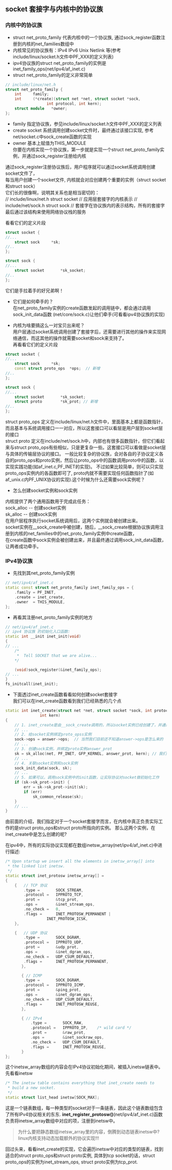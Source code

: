 ## socket 套接字与内核中的协议族

### 内核中的协议族
* struct net_proto_family 代表内核中的一个协议族, 通过sock_register函数注册到内核的net_families数组中
* 内核常见的协议族有：IPv4 IPv6 Unix Netlink 等(参考include/linux/socket.h文件中PF_XXX的定义列表)
* ipv4协议族的struct net_proto_family的实例是inet_family_ops(net/ipv4/af_inet.c)
* struct net_proto_family的定义非常简单  
```cpp
// include/linux/net.h
struct net_proto_family {                                                                                                                 
    int     family;
    int     (*create)(struct net *net, struct socket *sock,
                  int protocol, int kern);
    struct module   *owner;
};
```
 * family 指定协议族，参见include/linux/socket.h文件中PF_XXX的定义列表
 * create socket 系统调用创建socket文件时，最终通过该接口实现, 参考net/socket.c中sock_create函数的实现
 * owner 基本上赋值为THIS_MODULE  
你要在内核实现一个协议族，第一步就是实现一个struct net_proto_family实例，并通过sock_register注册给内核

通过sock_register注册协议族后，用户程序就可以通过socket系统调用创建socket文件了，  
每当用户创建一个socket文件, 内核就会对应创建两个重要的实例（struct socket 和struct sock）  
它们长的很像啊，说明其关系也是相当密切的：  
// include/linux/net.h
struct socket  // 应用层套接字的内核表示
// include/net/sock.h
struct sock    // 套接字在协议族内的表示结构，所有的套接字最后通过该结构来使用网络协议栈的服务

看看它们的定义片段
```cpp
struct socket {
//...
    struct sock     *sk;
//..
};

struct sock {
//...
    struct socket       *sk_socket;
//..
};
```
它们是手拉着手的好兄弟啊！  
* 它们是如何牵手的？    
在net_proto_family实例的create函数发起的调用链中，都会通过调用sock_init_data函数 (net/core/sock.c)让他们牵手(可看看ipv4协议族的实现)

* 内核为啥要搞这么一对宝贝出来呢？    
用户层通过socket系统调用创建了套接字后，还需要进行其他的操作来实现网络通信，而这其他的操作就需要socket和sock来支持了。  
再看看它们的定义片段
```cpp
struct socket {
//...
    struct sock     *sk;
    const struct proto_ops  *ops;  // 新增  
//..
};

struct sock {
//...
    struct socket       *sk_socket;
    struct proto        *sk_prot; // 新增 
//..
};
```

struct proto_ops 定义在include/linux/net.h文件中，里面基本上都是函数指针，而且基本与系统调用接口一一对应，所以这套接口可以看层是用户层到socket层的接口  
struct proto 定义在include/net/sock.h中，内部也有很多函数指针，但它们看起来与struct proto_ops有些相似，只是更复杂一些。这套接口可以看做是socket层与具体的传输层协议的接口。
一般比较复杂的协议族，会对各自的子协议定义各自的proto_ops和proto实例，然后让proto_ops中的函数调用proto中的函数，以实现实践功能(如af_inet.c,PF_INET的实现)。
不过如果比较简单，则可以只实现proto_ops实例内的各函数即可了, proto内就不需要实现任何函数指针了(如af_unix.c内PF_UNIX协议的实现).这个时候为什么还需要sock实例呢？

* 怎么创建socket实例和sock实例

内核提供了两个通用函数用于完成此任务：    
sock_alloc -- 创建socket实例  
sk_alloc -- 创建sock实例  
在用户层程序执行socket系统调用后，这两个实例就会被创建出来。  
socket实例在\__sock_create中被创建，随后，\__sock_create根据协议族调用注册到内核的net_families中的net_proto_family实例中create函数，   
在create函数中sock实例会被创建出来，并且最终通过调用sock_init_data函数，让两者成功牵手。  


### IPv4协议族
* 先找到其net_proto_family实例
```cpp
// net/ipv4/af_inet.c
static const struct net_proto_family inet_family_ops = { 
    .family = PF_INET,
    .create = inet_create,
    .owner  = THIS_MODULE,
};
```
* 再看其注册net_proto_family实例的地方  
```cpp
// net/ipv4/af_inet.c
// ipv4 协议族 的初始化入口函数:  
static int __init inet_init(void) 
{
// ...
    /*
     *  Tell SOCKET that we are alive...
    */

    (void)sock_register(&inet_family_ops);
// ...
}
fs_initcall(inet_init);
```

* 下面透过inet_create函数看看如何创建socket套接字   
我们可以在inet_create函数看到我们已经熟悉的几个点
```cpp
static int inet_create(struct net *net, struct socket *sock, int protocol,
               int kern)
{
    // 1. inet_create是由__sock_create调用的，所以socket实例已经创建了，并通过sock指针参数传递给inet_create
    // ...
    // 2. 给socket实例绑定proto_opss实例
    sock->ops = answer->ops;  // 当然我们目前还不知道answer->ops是怎么来的
    // ...
    // 3. 创建sock实例，并绑定proto实例answer_prot
    sk = sk_alloc(net, PF_INET, GFP_KERNEL, answer_prot, kern); // 我们也还不指定answer_prot是怎么来的
    // ...
    // 4. 关联socket实例和sock实例
    sock_init_data(sock, sk);
    // ...
    // 5. 如果可以，调用sock实例中的init函数，让实际协议对socket做初始化工作
    if (sk->sk_prot->init) {
        err = sk->sk_prot->init(sk);
        if (err)
            sk_common_release(sk);
    }  
    // ...
}
```

由前面的介绍，我们指定对于一个socket套接字而言，在内核中真正负责实际工作的是struct proto_ops和struct proto所指向的实例。
那么这两个实例，在inet_create中是怎么创建的呢?

在ipv4中，所有的实际协议实现都在数组inetsw_array(net/ipv4/af_inet.c)中进行描述:
```cpp
/* Upon startup we insert all the elements in inetsw_array[] into
 * the linked list inetsw.
 */
static struct inet_protosw inetsw_array[] =
{
    {   // TCP 协议
        .type =       SOCK_STREAM,
        .protocol =   IPPROTO_TCP,
        .prot =       &tcp_prot,
        .ops =        &inet_stream_ops,
        .no_check =   0,
        .flags =      INET_PROTOSW_PERMANENT |
                  INET_PROTOSW_ICSK,
    },

    {   // UDP 协议
        .type =       SOCK_DGRAM,
        .protocol =   IPPROTO_UDP,
        .prot =       &udp_prot,
        .ops =        &inet_dgram_ops,
        .no_check =   UDP_CSUM_DEFAULT,
        .flags =      INET_PROTOSW_PERMANENT,
       },

       { // ICMP
        .type =       SOCK_DGRAM,
        .protocol =   IPPROTO_ICMP,
        .prot =       &ping_prot,
        .ops =        &inet_dgram_ops,
        .no_check =   UDP_CSUM_DEFAULT,
        .flags =      INET_PROTOSW_REUSE,
       },

       { // IPv4
           .type =       SOCK_RAW,
           .protocol =   IPPROTO_IP,    /* wild card */
           .prot =       &raw_prot,
           .ops =        &inet_sockraw_ops,
           .no_check =   UDP_CSUM_DEFAULT,
           .flags =      INET_PROTOSW_REUSE,
       }
};
```
这个inetsw_array数组的内容会在IPv4协议初始化期间，被插入inetsw链表中。  
先看看inetsw
```cpp
/* The inetsw table contains everything that inet_create needs to
 * build a new socket.
 */
static struct list_head inetsw[SOCK_MAX];
```
这是一个链表数组，每一种类型的socket对于一条链表，因此这个链表数组包含了所有IPv4协议相关的东东.
**inet_register_protosw()**(net/ipv4/af_inet.c)函数负责将inetsw_array数组中对应的项，注册到inetsw中。
> 为什么要把静态数组inetsw_array里的内容，倒腾到动态链表inetsw中?
> linux内核支持动态加载额外的协议实现!!!

回过头来，看看inet_create的实现，它会遍历inetsw中对应的类型的链表，找到适合的struct proto_ops和struct proto实例,
具体到tcp socket的话，struct proto_ops的实例为inet_stream_ops, struct proto实例为tcp_prot.


